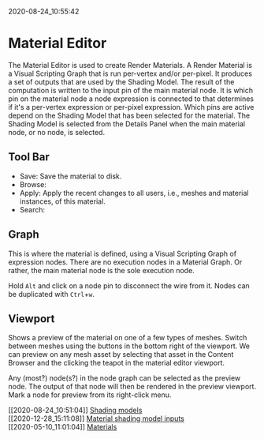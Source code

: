 2020-08-24_10:55:42

# Material Editor

The Material Editor is used to create Render Materials.
A Render Material is a Visual Scripting Graph that is run per-vertex and/or per-pixel.
It produces a set of outputs that are used by the Shading Model.
The result of the computation is written to the input pin of the main material node.
It is which pin on the material node a node expression is connected to that determines if it's a per-vertex expression or per-pixel expression.
Which pins are active depend on the Shading Model that has been selected for the material.
The Shading Model is selected from the Details Panel when the main material node, or no node, is selected.

## Tool Bar

- Save: Save the material to disk.
- Browse: 
- Apply: Apply the recent changes to all users, i.e., meshes and material instances, of this material.
- Search: 

## Graph

This is where the material is defined, using a Visual Scripting Graph of expression nodes.
There are no execution nodes in a Material Graph. Or rather, the main material node is the sole execution node.

Hold `Alt` and click on a node pin to disconnect the wire from it.
Nodes can be duplicated with `Ctrl`+`w`.

## Viewport

Shows a preview of the material on one of a few types of meshes.
Switch between meshes using the buttons in the bottom right of the viewport.
We can preview on any mesh asset by selecting that asset in the Content Browser and the clicking the teapot in the material editor viewport.

Any (most?) node(s?) in the node graph can be selected as the preview node.
The output of that node will then be rendered in the preview viewport.
Mark a node for preview from its right-click menu.

[[2020-08-24_10:51:04]] [Shading models](./Shading%20models.md)  
[[2020-12-28_15:11:08]] [Material shading model inputs](./Material%20shading%20model%20inputs.md)  
[[2020-05-10_11:01:04]] [Materials](./Materials.md)  